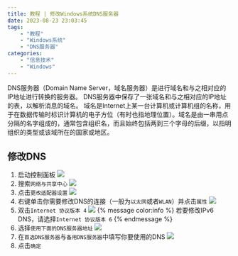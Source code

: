 ```yaml
---
title: 教程 | 修改Windows系统DNS服务器
date: 2023-08-23 23:03:45
tags:
    - "教程"
    - "Windows系统"
    - "DNS服务器"
categories:
    - "信息技术"
    - "Windows"
---
```

DNS服务器（Domain Name Server，域名服务器）是进行域名和与之相对应的IP地址进行转换的服务器。
DNS服务器中保存了一张域名和与之相对应的IP地址 的表，以解析消息的域名。 域名是Internet上某一台计算机或计算机组的名称，用于在数据传输时标识计算机的电子方位（有时也指地理位置）。域名是由一串用点分隔的名字组成的，通常包含组织名，而且始终包括两到三个字母的后缀，以指明组织的类型或该域所在的国家或地区。
<!-- more -->
## 修改DNS
1. 启动控制面板
![](https://file.yms.tdrweb.top/img/ymsblog/change_dns_win/1.png)
2. 搜索`网络与共享中心` 
![](https://file.yms.tdrweb.top/img/ymsblog/change_dns_win/2.png)
3. 点击`更改适配器设置`
![](https://file.yms.tdrweb.top/img/ymsblog/change_dns_win/3.png)
4. 右键单击你需要修改DNS的连接（一般为`以太网`或者`WLAN`）并点击`属性`
![](https://file.yms.tdrweb.top/img/ymsblog/change_dns_win/4.png)
5. 双击`Internet 协议版本 4`
![](https://file.yms.tdrweb.top/img/ymsblog/change_dns_win/5.png)
{% message color:info %}
    若要修改IPv6 DNS，请选择`Internet 协议版本 6`
{% endmessage %}  
6. 选择`使用下面的DNS服务器地址`
![](https://file.yms.tdrweb.top/img/ymsblog/change_dns_win/6.png)
7. 在`首选DNS服务器`与`备用DNS服务器`中填写你要使用的DNS
![](https://file.yms.tdrweb.top/img/ymsblog/change_dns_win/7.png)
8. 点击`确定`

